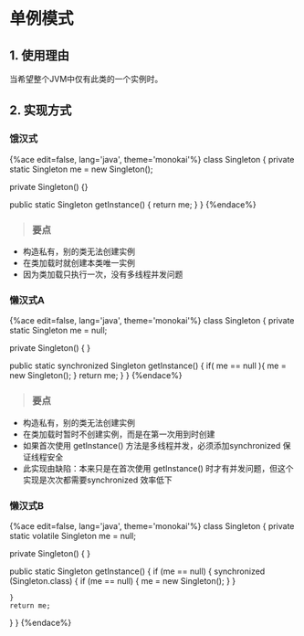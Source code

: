 # 单例模式

## 1. 使用理由
当希望整个JVM中仅有此类的一个实例时。

## 2. 实现方式

### 饿汉式

{%ace edit=false, lang='java', theme='monokai'%}
class Singleton {
  private static Singleton me = new Singleton();
  
  private Singleton() {}
  
  public static Singleton getInstance() {
    return me;
  }
}
{%endace%}

> ### 要点
* 构造私有，别的类无法创建实例
* 在类加载时就创建本类唯一实例
* 因为类加载只执行一次，没有多线程并发问题

### 懒汉式A

{%ace edit=false, lang='java', theme='monokai'%}
class Singleton {
  private static Singleton me = null;
  
  private Singleton() { }
  
  public static synchronized Singleton getInstance() {
    if( me == null ){
      me = new Singleton();
    }
    return me;
  }
}
{%endace%}

> ### 要点
* 构造私有，别的类无法创建实例
* 在类加载时暂时不创建实例，而是在第一次用到时创建
* 如果首次使用 getInstance() 方法是多线程并发，必须添加synchronized 保证线程安全
* 此实现由缺陷：本来只是在首次使用 getInstance() 时才有并发问题，但这个实现是次次都需要synchronized 效率低下

### 懒汉式B
{%ace edit=false, lang='java', theme='monokai'%}
class Singleton {
  private static volatile Singleton me = null;

  private Singleton() { }

  public static Singleton getInstance() {
    if (me == null) {
      synchronized (Singleton.class) {
        if (me == null) {
          me = new Singleton();
        }
      }

    }
    return me;
  }
}
{%endace%}



